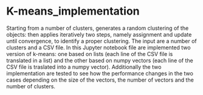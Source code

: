 # K-means_implementation
 Starting from a number of clusters, generates a random clustering of the objects: then applies iteratively two steps, namely assignment and update until convergence, to identify a proper clustering. The input are a number of clusters and a CSV file. In this Jupyter notebook file are implemented two version of k-means: one based on lists (each line of the CSV file is translated in a list) and the other based on numpy vectors (each line of the CSV file is traslated into a numpy vector). 
Additionally the two implementation are tested to see how the performance changes in the two cases depending on the size of the vectors, the number of vectors and the number of clusters.
